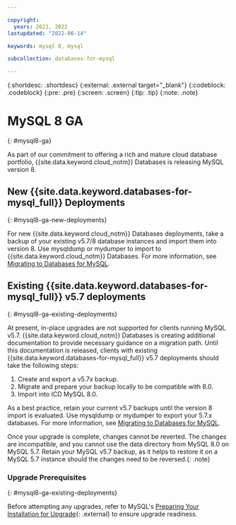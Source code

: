 ```yaml
---

copyright:
  years: 2021, 2022
lastupdated: "2022-06-14"

keywords: mysql 8, mysql

subcollection: databases-for-mysql

---
```


{:shortdesc: .shortdesc}
{:external: .external target="_blank"}
{:codeblock: .codeblock}
{:pre: .pre}
{:screen: .screen}
{:tip: .tip}
{:note: .note}

# MySQL 8 GA
{: #mysql8-ga}

As part of our commitment to offering a rich and mature cloud database portfolio, {{site.data.keyword.cloud_notm}} Databases is releasing MySQL version 8. 

## New {{site.data.keyword.databases-for-mysql_full}} Deployments
{: #mysql8-ga-new-deployments}

For new {{site.data.keyword.cloud_notm}} Databases deployments, take a backup of your existing v5.7/8 database instances and import them into version 8.
Use mysqldump or mydumper to import to {{site.data.keyword.cloud_notm}} Databases. For more information, see [Migrating to Databases for MySQL](https://cloud.ibm.com/docs/databases-for-mysql?topic=databases-for-mysql-migrating).

## Existing {{site.data.keyword.databases-for-mysql_full}} v5.7 deployments
{: #mysql8-ga-existing-deployments}

At present, in-place upgrades are not supported for clients running MySQL v5.7. {{site.data.keyword.cloud_notm}} Databases is creating additional documentation to provide necessary guidance on a migration path. Until this documentation is released, clients with existing {{site.data.keyword.databases-for-mysql_full}} v5.7 deployments should take the following steps:

1. Create and export a v5.7x backup.
1. Migrate and prepare your backup locally to be compatible with 8.0.
1. Import into ICD MySQL 8.0. 

As a best practice, retain your current v5.7 backups until the version 8 import is evaluated. Use mysqldump or mydumper to export your 5.7.x databases. For more information, see [Migrating to Databases for MySQL](https://cloud.ibm.com/docs/databases-for-mysql?topic=databases-for-mysql-migrating).

Once your upgrade is complete, changes cannot be reverted. The changes are incompatible, and you cannot use the data directory from MySQL 8.0 on MySQL 5.7. Retain your MySQL v5.7 backup, as it helps to restore it on a MySQL 5.7 instance should the changes need to be reversed.{: .note}

### Upgrade Prerequisites
{: #mysql8-ga-existing-deployments}

Before attempting any upgrades, refer to MySQL's [Preparing Your Installation for Upgrade](https://dev.mysql.com/doc/refman/8.0/en/upgrade-prerequisites.html){: .external} to ensure upgrade readiness.
